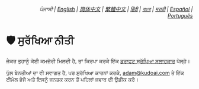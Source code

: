 <div align="right">
    <h6>
        <picture>
            <source type="image/svg+xml" media="(prefers-color-scheme: dark)" srcset="https://raw.githubusercontent.com/adamlui/js-utils/main/docs/images/earth-icon/white/icon32.svg">
            <img height=14 src="https://raw.githubusercontent.com/adamlui/js-utils/main/docs/images/earth-icon/black/icon32.svg">
        </picture>
        &nbsp;ਪੰਜਾਬੀ |
        <a href="../SECURITY.md">English</a> |
        <a href="../zh-cn/SECURITY.md">简体中文</a> |
        <a href="../zh-tw/SECURITY.md">繁體中文</a> |
        <a href="../hi/SECURITY.md">हिंदी</a> |
        <a href="../bn/SECURITY.md">বাংলা</a> |
        <a href="../mr/SECURITY.md">मराठी</a> |
        <a href="../es/SECURITY.md">Español</a> |
        <a href="../pt/SECURITY.md">Português</a>
    </h6>
</div>

# 🛡️ ਸੁਰੱਖਿਆ ਨੀਤੀ

ਜੇਕਰ ਤੁਹਾਨੂੰ ਕੋਈ ਕਮਜ਼ੋਰੀ ਮਿਲਦੀ ਹੈ, ਤਾਂ ਕਿਰਪਾ ਕਰਕੇ ਇੱਕ [ਡਰਾਫਟ ਸੁਰੱਖਿਆ ਸਲਾਹਕਾਰ](https://github.com/adamlui/js-utils/security/advisories/new) ਖੋਲ੍ਹੋ।

ਪੁੱਲ ਬੇਨਤੀਆਂ ਦਾ ਵੀ ਸਵਾਗਤ ਹੈ, ਪਰ ਸੁਰੱਖਿਆ ਕਾਰਨਾਂ ਕਰਕੇ, <adam@kudoai.com> ਤੇ ਇੱਕ ਈਮੇਲ ਭੇਜੋ ਅਤੇ ਇਸਨੂੰ ਜਨਤਕ ਕਰਨ ਤੋਂ ਪਹਿਲਾਂ ਜਵਾਬ ਦੀ ਉਡੀਕ ਕਰੋ।
